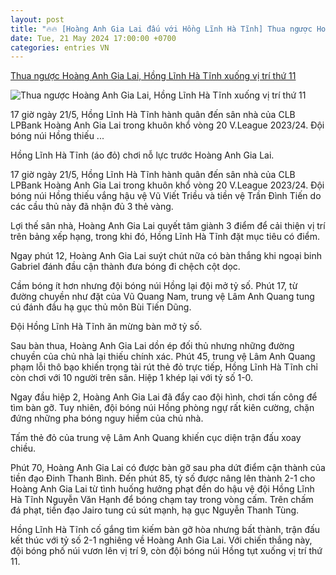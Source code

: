 ```yaml
---
layout: post
title: "🔥🔥 [Hoàng Anh Gia Lai đấu với Hồng Lĩnh Hà Tĩnh] Thua ngược Hoàng Anh Gia Lai, Hồng Lĩnh Hà Tĩnh xuống vị trí thứ 11"
date: Tue, 21 May 2024 17:00:00 +0700
categories: entries VN
---
```

[Thua ngược Hoàng Anh Gia Lai, Hồng Lĩnh Hà Tĩnh xuống vị trí thứ 11](https://baohatinh.vn/thua-nguoc-hoang-anh-gia-lai-hong-linh-ha-tinh-xuong-vi-tri-thu-11-post266922.html)

![Thua ngược Hoàng Anh Gia Lai, Hồng Lĩnh Hà Tĩnh xuống vị trí thứ 11](https://image.baohatinh.vn/fb_820x430/Uploaded/2024/aohunau/2024_05_21/bqbht_br_r2-5827.jpg)

17 giờ ngày 21/5, Hồng Lĩnh Hà Tĩnh hành quân đến sân nhà của CLB LPBank Hoàng Anh Gia Lai trong khuôn khổ vòng 20 V.League 2023/24. Đội bóng núi Hồng thiếu ...

Hồng Lĩnh Hà Tĩnh (áo đỏ) chơi nỗ lực trước Hoàng Anh Gia Lai.

17 giờ ngày 21/5, Hồng Lĩnh Hà Tĩnh hành quân đến sân nhà của CLB LPBank Hoàng Anh Gia Lai trong khuôn khổ vòng 20 V.League 2023/24. Đội bóng núi Hồng thiếu vắng hậu vệ Vũ Viết Triều và tiền vệ Trần Đình Tiến do các cầu thủ này đã nhận đủ 3 thẻ vàng.

Lợi thế sân nhà, Hoàng Anh Gia Lai quyết tâm giành 3 điểm để cải thiện vị trí trên bảng xếp hạng, trong khi đó, Hồng Lĩnh Hà Tĩnh đặt mục tiêu có điểm.

Ngay phút 12, Hoàng Anh Gia Lai suýt chút nữa có bàn thắng khi ngoại binh Gabriel đánh đầu cận thành đưa bóng đi chệch cột dọc.

Cầm bóng ít hơn nhưng đội bóng núi Hồng lại đội mở tỷ số. Phút 17, từ đường chuyền như đặt của Vũ Quang Nam, trung vệ Lâm Anh Quang tung cú đánh đầu hạ gục thủ môn Bùi Tiến Dũng.

Đội Hồng Lĩnh Hà Tĩnh ăn mừng bàn mở tỷ số.



Sau bàn thua, Hoàng Anh Gia Lai dồn ép đối thủ nhưng những đường chuyền của chủ nhà lại thiếu chính xác. Phút 45, trung vệ Lâm Anh Quang phạm lỗi thô bạo khiến trọng tài rút thẻ đỏ trực tiếp, Hồng Lĩnh Hà Tĩnh chỉ còn chơi với 10 người trên sân. Hiệp 1 khép lại với tỷ số 1-0.

Ngay đầu hiệp 2, Hoàng Anh Gia Lai đã đẩy cao đội hình, chơi tấn công để tìm bàn gỡ. Tuy nhiên, đội bóng núi Hồng phòng ngự rất kiên cường, chặn đứng những pha bóng nguy hiểm của chủ nhà.

Tấm thẻ đỏ của trung vệ Lâm Anh Quang khiến cục diện trận đấu xoay chiều.

Phút 70, Hoàng Anh Gia Lai có được bàn gỡ sau pha dứt điểm cận thành của tiền đạo Đinh Thanh Bình. Đến phút 85, tỷ số được nâng lên thành 2-1 cho Hoàng Anh Gia Lai từ tình huống hưởng phạt đền do hậu vệ đội Hồng Lĩnh Hà Tĩnh Nguyễn Văn Hạnh để bóng chạm tay trong vòng cấm. Trên chấm đá phạt, tiền đạo Jairo tung cú sút mạnh, hạ gục Nguyễn Thanh Tùng.

Hồng Lĩnh Hà Tĩnh cố gắng tìm kiếm bàn gỡ hòa nhưng bất thành, trận đấu kết thúc với tỷ số 2-1 nghiêng về Hoàng Anh Gia Lai. Với chiến thắng này, đội bóng phố núi vươn lên vị trí 9, còn đội bóng núi Hồng tụt xuống vị trí thứ 11.

